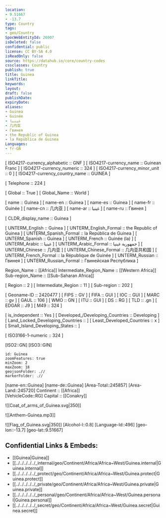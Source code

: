 ```yaml
---
location:
- 9.51667
- -13.7
type: Country
tags:
- geo/Country
SpocWebEntityId: 26907
isDeleted: false
confidential: public
license: CC BY-SA 4.0
isReadOnly: false
source: https://datahub.io/core/country-codes
cssclasses: Country
publish: true
title: Guinea
linkTitle: 
keywords: 
layout: 
draft: false
publishDate: 
expiryDate: 
aliases:
- Guinea
- Guinée
- غينيا
- 几内亚
- Гвинея
- the Republic of Guinea
- la República de Guinea
Languages:
- fr-GN
---
```



[	ISO4217-currency_alphabetic	 :: GNF ] 
[	ISO4217-currency_name	 :: Guinean Franc ] 
[	ISO4217-currency_numeric	 :: 324 ] 
[	ISO4217-currency_minor_unit	 :: 0 ] 
[	ISO4217-currency_country_name	 :: GUINEA ] 

[	Telephone	 :: 224 ] 

[	Global	 :: True ] 
[	Global_Name	 :: World ] 

[	name	 :: Guinea ] 
[	name-en	 :: Guinea ] 
[	name-es	 :: Guinea ] 
[	name-fr	 :: Guinée ] 
[	name-cn	 :: 几内亚 ] 
[	name-ar	 :: غينيا ] 
[	name-ru	 :: Гвинея ] 

[	CLDR_display_name	 :: Guinea ] 

[	UNTERM_English	 :: Guinea ] 
[	UNTERM_English_Formal	 :: the Republic of Guinea ] 
[	UNTERM_Spanish_Formal	 :: la República de Guinea ] 
[	UNTERM_Spanish	 :: Guinea ] 
[	UNTERM_French	 :: Guinée (la) ] 
[	UNTERM_Arabic	 :: غينيا ] 
[	UNTERM_Arabic_Formal	 :: جمهورية غينيا ] 
[	UNTERM_Chinese	 :: 几内亚 ] 
[	UNTERM_Chinese_Formal	 :: 几内亚共和国 ] 
[	UNTERM_French_Formal	 :: la République de Guinée ] 
[	UNTERM_Russian	 :: Гвинея ] 
[	UNTERM_Russian_Formal	 :: Гвинейская Республика ] 

Region_Name ::  [[Africa]] 
Intermediate_Region_Name ::  [[Western Africa]]  
Sub-region_Name ::  [[Sub-Saharan Africa]] 

[	Region	 :: 2 ] 
[	Intermediate_Region	 :: 11 ] 
[	Sub-region	 :: 202 ] 

[	Geoname-ID	 :: 2420477 ] 
[	FIPS	 :: GV ] 
[	FIFA	 :: GUI ] 
[	IOC	 :: GUI ] 
[	MARC	 :: gv ] 
[	GAUL	 :: 106 ] 
[	WMO	 :: GN ] 
[	ITU	 :: GUI ] 
[	DS	 :: RG ] 
[	TLD	 :: .gn ] 
[	EDGAR	 :: J9 ] 
[	M49	 :: 324 ] 

[	is_independent	 :: Yes ] 
[	Developed_/Developing_Countries	 :: Developing ] 
[	Land_Locked_Developing_Countries	 ::  ] 
[	Least_Developed_Countries	 :: x ] 
[	Small_Island_Developing_States	 ::  ] 

[	ISO3166-1-numeric	 :: 324 ] 



[ISO2::GN] 
[ISO3::GIN] 
```leaflet
id: Guinea
zoomFeatures: true 
minZoom: 2 
maxZoom: 18
geojsonFolder: .//
markerFolder: .//
```

[name-en::Guinea] 
[name-de::Guinea] 
[Area-Total::245857] 
[Area-Land::245720] 
Continent :: [[Africa]]  
[VehicleCode::RG] 
Capital :: [[Conakry]]  

![[Coat_of_arms_of_Guinea.svg|350]] 

![[Anthem-Guinea.mp3]] 

![[Flag_of_Guinea.svg|350]] 
[Alcohol-l::0.8] 
[Language-Id::496] 
[geo-lon::-13.7] 
[geo-lat::9.51667] 



## Confidential Links & Embeds: 
- [[Guinea|Guinea]] 
- [[../../../../../_internal/geo/Continent/Africa/Africa~West/Guinea.internal|Guinea.internal]] 
- [[../../../../../_protect/geo/Continent/Africa/Africa~West/Guinea.protect|Guinea.protect]] 
- [[../../../../../_private/geo/Continent/Africa/Africa~West/Guinea.private|Guinea.private]] 
- [[../../../../../_personal/geo/Continent/Africa/Africa~West/Guinea.personal|Guinea.personal]] 
- [[../../../../../_secret/geo/Continent/Africa/Africa~West/Guinea.secret|Guinea.secret]] 
